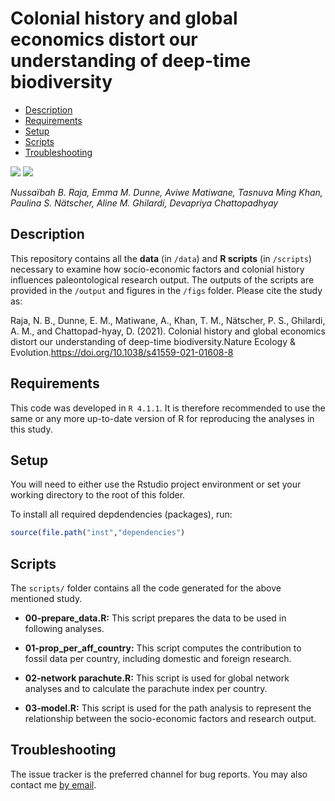 Colonial history and global economics distort our understanding of
deep-time biodiversity
================

-   [Description](#description)
-   [Requirements](#requirements)
-   [Setup](#setup)
-   [Scripts](#scripts)
-   [Troubleshooting](#troubleshooting)

[![](https://img.shields.io/badge/doi-10.1038/s41559--021--01608--8-orange.svg)](https://doi.org/10.1038/s41559-021-01608-8)
[![](https://img.shields.io/github/languages/code-size/paleoscientometrics/paleo-imperialism.svg)](https://github.com/paleoscientometrics/paleo-imperialism)

*Nussaïbah B. Raja, Emma M. Dunne, Aviwe Matiwane, Tasnuva Ming Khan,
Paulina S. Nätscher, Aline M. Ghilardi, Devapriya Chattopadhyay*

## Description

This repository contains all the **data** (in `/data`) and **R scripts**
(in `/scripts`) necessary to examine how socio-economic factors and
colonial history influences paleontological research output. The outputs
of the scripts are provided in the `/output` and figures in the `/figs`
folder. Please cite the study as:

Raja, N. B., Dunne, E. M., Matiwane, A., Khan, T. M., Nätscher, P. S.,
Ghilardi, A. M., and Chattopad-hyay, D. (2021). Colonial history and
global economics distort our understanding of deep-time
biodiversity.Nature Ecology &
Evolution.https://doi.org/10.1038/s41559-021-01608-8

## Requirements

This code was developed in `R 4.1.1`. It is therefore recommended to use
the same or any more up-to-date version of R for reproducing the
analyses in this study.

## Setup

You will need to either use the Rstudio project environment or set your
working directory to the root of this folder.

To install all required depdendencies (packages), run:

``` r
source(file.path("inst","dependencies")
```

## Scripts

The `scripts/` folder contains all the code generated for the above
mentioned study.

-   **00-prepare_data.R:** This script prepares the data to be used in
    following analyses.

-   **01-prop_per_aff_country:** This script computes the contribution
    to fossil data per country, including domestic and foreign research.

-   **02-network parachute.R:** This script is used for global network
    analyses and to calculate the parachute index per country.

-   **03-model.R:** This script is used for the path analysis to
    represent the relationship between the socio-economic factors and
    research output.

## Troubleshooting

The issue tracker is the preferred channel for bug reports. You may also
contact me [by email](mailto:nussaibah.raja.schoob@fau.de).

